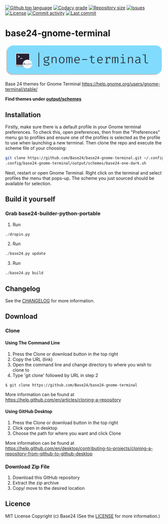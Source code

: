 [![Github top language](https://img.shields.io/github/languages/top/Base24/base24-gnome-terminal.svg?style=for-the-badge)](../../)
[![Codacy grade](https://img.shields.io/codacy/grade/[codacy-proj-id].svg?style=for-the-badge)](https://www.codacy.com/manual/Base24/base24-gnome-terminal)
[![Repository size](https://img.shields.io/github/repo-size/Base24/base24-gnome-terminal.svg?style=for-the-badge)](../../)
[![Issues](https://img.shields.io/github/issues/Base24/base24-gnome-terminal.svg?style=for-the-badge)](../../issues)
[![License](https://img.shields.io/github/license/Base24/base24-gnome-terminal.svg?style=for-the-badge)](/LICENSE.md)
[![Commit activity](https://img.shields.io/github/commit-activity/m/Base24/base24-gnome-terminal.svg?style=for-the-badge)](../../commits/master)
[![Last commit](https://img.shields.io/github/last-commit/Base24/base24-gnome-terminal.svg?style=for-the-badge)](../../commits/master)

# base24-gnome-terminal

<img src="readme-assets/icons/name.png" alt="Project Icon" width="750">

Base 24 themes for Gnome Terminal https://help.gnome.org/users/gnome-terminal/stable/

**Find themes under [output/schemes](output/schemes)**

## Installation
Firstly, make sure there is a default profile in your Gnome terminal
preferences. To check this, open preferences, then from the "Preferences"
menu go to profiles and ensure one of the profiles is selected as the profile
to use when launching a new terminal. Then clone the repo and execute the
scheme file of your choosing:

```bash
git clone https://github.com/Base24/base24-gnome-terminal.git ~/.config/base24-gnome-terminal
.config/base24-gnome-terminal/output/schemes/base24-one-dark.sh
```

Next, restart or open Gnome Terminal. Right click on the terminal and select
profiles the menu that pops-up. The scheme you just sourced should be
available for selection.

## Build it yourself
### Grab base24-builder-python-portable

1. Run
```python
./dropin.py
```
2. Run
```python
./base24.py update
```
3. Run
```python
./base24.py build
```


## Changelog
See the [CHANGELOG](/CHANGELOG.md) for more information.


## Download
### Clone
#### Using The Command Line
1. Press the Clone or download button in the top right
2. Copy the URL (link)
3. Open the command line and change directory to where you wish to
clone to
4. Type 'git clone' followed by URL in step 2
```bash
$ git clone https://github.com/Base24/base24-gnome-terminal
```

More information can be found at
<https://help.github.com/en/articles/cloning-a-repository>

#### Using GitHub Desktop
1. Press the Clone or download button in the top right
2. Click open in desktop
3. Choose the path for where you want and click Clone

More information can be found at
<https://help.github.com/en/desktop/contributing-to-projects/cloning-a-repository-from-github-to-github-desktop>

### Download Zip File

1. Download this GitHub repository
2. Extract the zip archive
3. Copy/ move to the desired location


## Licence
MIT License
Copyright (c) Base24
(See the [LICENSE](/LICENSE.md) for more information.)
